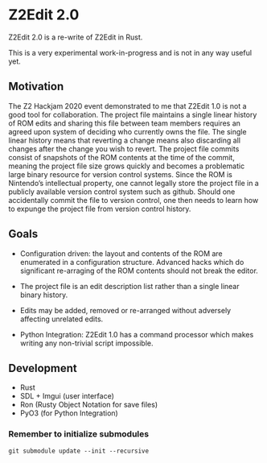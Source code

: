 # Z2Edit 2.0

Z2Edit 2.0 is a re-write of Z2Edit in Rust.

This is a very experimental work-in-progress and is not in any way useful yet.

## Motivation

The Z2 Hackjam 2020 event demonstrated to me that Z2Edit 1.0 is not a
good tool for collaboration.  The project file maintains a single linear
history of ROM edits and sharing this file between team members requires
an agreed upon system of deciding who currently owns the file.  The single
linear history means that reverting a change means also discarding all
changes after the change you wish to revert.  The project file commits
consist of snapshots of the ROM contents at the time of the commit,
meaning the project file size grows quickly and becomes a problematic
large binary resource for version control systems.  Since the ROM is
Nintendo’s intellectual property, one cannot legally store the project
file in a publicly available version control system such as github.
Should one accidentally commit the file to version control, one then needs
to learn how to expunge the project file from version control history.

## Goals

- Configuration driven: the layout and contents of the ROM are enumerated in
  a configuration structure.  Advanced hacks which do significant re-arraging 
  of the ROM contents should not break the editor.
  
- The project file is an edit description list rather than a single linear
  binary history.

- Edits may be added, removed or re-arranged without adversely affecting
  unrelated edits.

- Python Integration: Z2Edit 1.0 has a command processor which makes writing
  any non-trivial script impossible.


## Development

- Rust
- SDL + Imgui (user interface)
- Ron (Rusty Object Notation for save files)
- PyO3 (for Python Integration)

### Remember to initialize submodules
```
git submodule update --init --recursive
```
